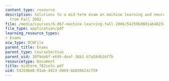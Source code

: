 ```yaml
---
content_type: resource
description: Solutions to a mid-term exam on machine learning and neural networks
  from Fall 2002.
file: /media/courses/6-867-machine-learning-fall-2006/54259bd801ab4823d969bb836624cf59_midterm_f02soln.pdf
file_type: application/pdf
learning_resource_types:
- Exams
ocw_type: OCWFile
parent_title: Exams
parent_type: CourseSection
parent_uid: 30f9de6f-e695-deaf-36b1-b7a58db16f7b
resourcetype: Document
title: midterm_f02soln.pdf
uid: 54259bd8-01ab-4823-d969-bb836624cf59
---
```

